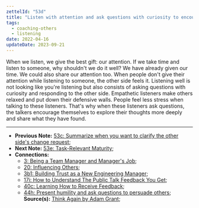 ```yaml
---
zettelId: "53d"
title: "Listen with attention and ask questions with curiosity to encourage others to be open"
tags:
  - coaching-others
  - listening
date: 2022-04-16
updateDate: 2023-09-21
---
```


When we listen, we give the best gift: our attention. If we take time and listen to someone, why shouldn't we do it well? We have already given our time. We could also share our attention too. When people don't give their attention while listening to someone, the other side feels it. Listening well is not looking like you're listening but also consists of asking questions with curiosity and responding to the other side. Empathetic listeners make others relaxed and put down their defensive walls. People feel less stress when talking to these listeners. That's why when these listeners ask questions, the talkers encourage themselves to explore their thoughts more deeply and share what they have found.

---

- **Previous Note:** [53c: Summarize when you want to clarify the other side's change request](/notes/53c/);
- **Next Note:** [53e: Task-Relevant Maturity](/notes/53e/);
- **Connections:**
  - [3: Being a Team Manager and Manager's Job](/notes/3/);
  - [20: Influencing Others](/notes/20/);
  - [3b1: Building Trust as a New Engineering Manager](/notes/3b1/);
  - [17i: How to Understand The Public Talk Feedback You Get](/notes/17i/);
  - [40c: Learning How to Receive Feedback](/notes/40c/);
  - [44h: Present humility and ask questions to persuade others](/notes/44h/);
**Source(s):** [Think Again by Adam Grant](/books/think-again-by-adam-grant-book-summary-review-and-notes/);

